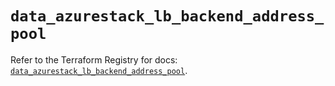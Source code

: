 # `data_azurestack_lb_backend_address_pool`

Refer to the Terraform Registry for docs: [`data_azurestack_lb_backend_address_pool`](https://registry.terraform.io/providers/hashicorp/azurestack/1.0.0/docs/data-sources/lb_backend_address_pool).
